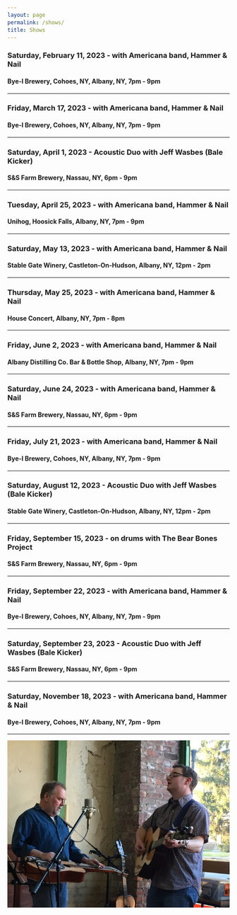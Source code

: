 ```yaml
---
layout: page
permalink: /shows/
title: Shows
---
```

### Saturday, February 11, 2023 - with Americana band, Hammer & Nail
#### Bye-I Brewery, Cohoes, NY, Albany, NY, 7pm - 9pm
---
### Friday, March 17, 2023 - with Americana band, Hammer & Nail
#### Bye-I Brewery, Cohoes, NY, Albany, NY, 7pm - 9pm
---
### Saturday, April 1, 2023 - Acoustic Duo with Jeff Wasbes (Bale Kicker)
#### S&S Farm Brewery, Nassau, NY, 6pm - 9pm
---
### Tuesday, April 25, 2023 - with Americana band, Hammer & Nail
#### Unihog, Hoosick Falls, Albany, NY, 7pm - 9pm
---
### Saturday, May 13, 2023 - with Americana band, Hammer & Nail
#### Stable Gate Winery, Castleton-On-Hudson, Albany, NY, 12pm - 2pm
---
### Thursday, May 25, 2023 - with Americana band, Hammer & Nail
#### House Concert, Albany, NY, 7pm - 8pm
---
### Friday, June 2, 2023 - with Americana band, Hammer & Nail
#### Albany Distilling Co. Bar & Bottle Shop, Albany, NY, 7pm - 9pm
---
### Saturday, June 24, 2023 - with Americana band, Hammer & Nail
#### S&S Farm Brewery, Nassau, NY, 6pm - 9pm
---
### Friday, July 21, 2023 - with Americana band, Hammer & Nail
#### Bye-I Brewery, Cohoes, NY, Albany, NY, 7pm - 9pm
---
### Saturday, August 12, 2023 - Acoustic Duo with Jeff Wasbes (Bale Kicker)
#### Stable Gate Winery, Castleton-On-Hudson, Albany, NY, 12pm - 2pm
---
### Friday, September 15, 2023 - on drums with The Bear Bones Project
#### S&S Farm Brewery, Nassau, NY, 6pm - 9pm
---
### Friday, September 22, 2023 - with Americana band, Hammer & Nail
#### Bye-I Brewery, Cohoes, NY, Albany, NY, 7pm - 9pm
---
### Saturday, September 23, 2023 - Acoustic Duo with Jeff Wasbes (Bale Kicker)
#### S&S Farm Brewery, Nassau, NY, 6pm - 9pm
---
### Saturday, November 18, 2023 - with Americana band, Hammer & Nail
#### Bye-I Brewery, Cohoes, NY, Albany, NY, 7pm - 9pm
---
<p style="text-align:center;">
<img src="/images/Jay M. 001_sm.jpg" alt="Jay Maloney & Kevin Maul - 2016">
</p>
